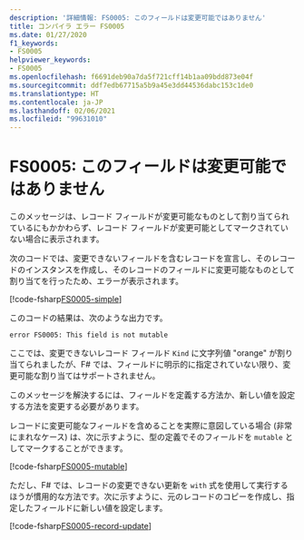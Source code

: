 ```yaml
---
description: '詳細情報: FS0005: このフィールドは変更可能ではありません'
title: コンパイラ エラー FS0005
ms.date: 01/27/2020
f1_keywords:
- FS0005
helpviewer_keywords:
- FS0005
ms.openlocfilehash: f6691deb90a7da5f721cff14b1aa09bdd873e04f
ms.sourcegitcommit: ddf7edb67715a5b9a45e3dd44536dabc153c1de0
ms.translationtype: HT
ms.contentlocale: ja-JP
ms.lasthandoff: 02/06/2021
ms.locfileid: "99631010"
---
```

# <a name="fs0005-this-field-is-not-mutable"></a>FS0005: このフィールドは変更可能ではありません

このメッセージは、レコード フィールドが変更可能なものとして割り当てられているにもかかわらず、レコード フィールドが変更可能としてマークされていない場合に表示されます。

次のコードでは、変更できないフィールドを含むレコードを宣言し、そのレコードのインスタンスを作成し、そのレコードのフィールドに変更可能なものとして割り当てを行ったため、エラーが表示されます。

[!code-fsharp[FS0005-simple](~/samples/snippets/fsharp/compiler-messages/fs0005.fsx#L2-L8)]

このコードの結果は、次のような出力です。

```text
error FS0005: This field is not mutable
```

ここでは、変更できないレコード フィールド `Kind` に文字列値 "orange" が割り当てられましたが、F# では、フィールドに明示的に指定されていない限り、変更可能な割り当てはサポートされません。

このメッセージを解決するには、フィールドを定義する方法か、新しい値を設定する方法を変更する必要があります。

レコードに変更可能なフィールドを含めることを実際に意図している場合 (非常にまれなケース) は、次に示すように、型の定義でそのフィールドを `mutable` としてマークすることができます。

[!code-fsharp[FS0005-mutable](~/samples/snippets/fsharp/compiler-messages/fs0005.fsx#L11-L17)]

ただし、F# では、レコードの変更できない更新を `with` 式を使用して実行するほうが慣用的な方法です。次に示すように、元のレコードのコピーを作成し、指定したフィールドに新しい値を設定します。

[!code-fsharp[FS0005-record-update](~/samples/snippets/fsharp/compiler-messages/fs0005.fsx#L20-L26)]
